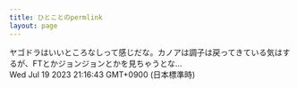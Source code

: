 ```yaml
---
title: ひとことのpermlink
layout: page
---
```

<div class="box" dt="1689769003894">
  ヤゴドラはいいところなしって感じだな。カノアは調子は戻ってきている気はするが、FTとかジョンジョンとかを見ちゃうとな…
  <div class="content is-small">Wed Jul 19 2023 21:16:43 GMT+0900 (日本標準時)</div>
</div>